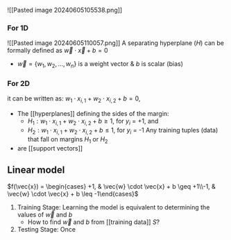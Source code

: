 ![[Pasted image 20240605105538.png]]

### For 1D
![[Pasted image 20240605110057.png]]
A separating hyperplane ($H$) can be formally defined as $\vec{w}\cdot \vec{x} +b=0$
- $\vec{w} = \{w_1, w_2, ..., w_n\}$ is a weight vector & $b$ is scalar (bias)
### For 2D
it can be written as: $w_1\cdot x_{i,1}+w_2\cdot x_{i,2}+b =0$,
- The [[hyperplanes]] defining the sides of the margin:
	- $H_1:w_1\cdot x_{i,1}+w_2\cdot x_{i,2}+b\ge 1$, for $y_i$ = +1, and
	- $H_2:w_1\cdot x_{i,1}+w_2\cdot x_{i,2}+b\le 1$, for $y_i$ = -1
Any training tuples (data) that fall on margins $H_1$ or $H_2$ 
-  are [[support vectors]]

## Linear model
$f(\vec{x}) = \begin{cases} +1, & \vec{w} \cdot \vec{x} + b \geq +1\\-1, & \vec{w} \cdot \vec{x} + b \leq -1\end{cases}$
1. Training Stage: Learning the model is equivalent to determining the values of $\vec{w}$ and $b$
	- How to find $\vec{w}$ and $b$ from [[training data]] $S$?
2. Testing Stage: Once 